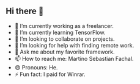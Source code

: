 ## Hi there 👋

- 🔭 I’m currently working as a freelancer.
- 🌱 I’m currently learning TensorFlow.
- 👯 I’m looking to collaborate on projects.
- 🤔 I’m looking for help with finding remote work.
- 💬 Ask me about my favorite framework.
- 📫 How to reach me: Martino Sebastian Fachal.
- 😄 Pronouns: He.
- ⚡ Fun fact: I paid for Winrar.